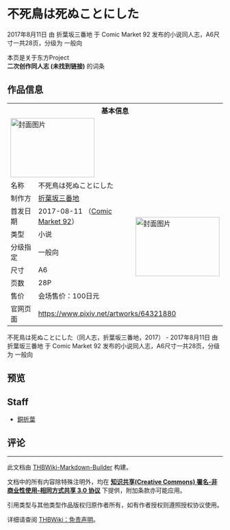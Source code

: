 # 不死鳥は死ぬことにした

<!-- source html: G:\repos\THBWiki-Markdown-Builder\THBWikiMarkdown\Temp\main\f\f7\ns0%3A%E4%B8%8D%E6%AD%BB%E9%B3%A5%E3%81%AF%E6%AD%BB%E3%81%AC%E3%81%93%E3%81%A8%E3%81%AB%E3%81%97%E3%81%9F.html -->

2017年8月11日 由 折葉坂三番地 于 Comic Market 92 发布的小说同人志，A6尺寸一共28页，分级为 一般向

本页是关于东方Project  
 **二次创作同人志 (未找到链接)** 的词条

## 作品信息

<table><tbody><tr><th colspan="3">基本信息</th></tr><tr><td class="cover-artwork-mobile" colspan="2"><a href="./文件-不死鳥は死ぬことにした封面.png.md" class="image" title="封面图片"><img alt="封面图片" src="https://upload.thwiki.cc/thumb/e/e1/%E4%B8%8D%E6%AD%BB%E9%B3%A5%E3%81%AF%E6%AD%BB%E3%81%AC%E3%81%93%E3%81%A8%E3%81%AB%E3%81%97%E3%81%9F%E5%B0%81%E9%9D%A2.png/196px-%E4%B8%8D%E6%AD%BB%E9%B3%A5%E3%81%AF%E6%AD%BB%E3%81%AC%E3%81%93%E3%81%A8%E3%81%AB%E3%81%97%E3%81%9F%E5%B0%81%E9%9D%A2.png" decoding="async" loading="lazy" width="196" height="138" srcset="https://upload.thwiki.cc/thumb/e/e1/%E4%B8%8D%E6%AD%BB%E9%B3%A5%E3%81%AF%E6%AD%BB%E3%81%AC%E3%81%93%E3%81%A8%E3%81%AB%E3%81%97%E3%81%9F%E5%B0%81%E9%9D%A2.png/294px-%E4%B8%8D%E6%AD%BB%E9%B3%A5%E3%81%AF%E6%AD%BB%E3%81%AC%E3%81%93%E3%81%A8%E3%81%AB%E3%81%97%E3%81%9F%E5%B0%81%E9%9D%A2.png 1.5x, https://upload.thwiki.cc/thumb/e/e1/%E4%B8%8D%E6%AD%BB%E9%B3%A5%E3%81%AF%E6%AD%BB%E3%81%AC%E3%81%93%E3%81%A8%E3%81%AB%E3%81%97%E3%81%9F%E5%B0%81%E9%9D%A2.png/392px-%E4%B8%8D%E6%AD%BB%E9%B3%A5%E3%81%AF%E6%AD%BB%E3%81%AC%E3%81%93%E3%81%A8%E3%81%AB%E3%81%97%E3%81%9F%E5%B0%81%E9%9D%A2.png 2x" data-file-width="744" data-file-height="524"></a></td>
</tr><tr><td class="label">名称</td><td colspan="2"> 不死鳥は死ぬことにした </td></tr><tr><td class="label">制作方</td><td><a href="./折葉坂三番地.md" title="折葉坂三番地">折葉坂三番地</a></td><td class="cover-artwork" rowspan="7" style="min-width:196px;"><a href="./文件-不死鳥は死ぬことにした封面.png.md" class="image" title="封面图片"><img alt="封面图片" src="https://upload.thwiki.cc/thumb/e/e1/%E4%B8%8D%E6%AD%BB%E9%B3%A5%E3%81%AF%E6%AD%BB%E3%81%AC%E3%81%93%E3%81%A8%E3%81%AB%E3%81%97%E3%81%9F%E5%B0%81%E9%9D%A2.png/196px-%E4%B8%8D%E6%AD%BB%E9%B3%A5%E3%81%AF%E6%AD%BB%E3%81%AC%E3%81%93%E3%81%A8%E3%81%AB%E3%81%97%E3%81%9F%E5%B0%81%E9%9D%A2.png" decoding="async" loading="lazy" width="196" height="138" srcset="https://upload.thwiki.cc/thumb/e/e1/%E4%B8%8D%E6%AD%BB%E9%B3%A5%E3%81%AF%E6%AD%BB%E3%81%AC%E3%81%93%E3%81%A8%E3%81%AB%E3%81%97%E3%81%9F%E5%B0%81%E9%9D%A2.png/294px-%E4%B8%8D%E6%AD%BB%E9%B3%A5%E3%81%AF%E6%AD%BB%E3%81%AC%E3%81%93%E3%81%A8%E3%81%AB%E3%81%97%E3%81%9F%E5%B0%81%E9%9D%A2.png 1.5x, https://upload.thwiki.cc/thumb/e/e1/%E4%B8%8D%E6%AD%BB%E9%B3%A5%E3%81%AF%E6%AD%BB%E3%81%AC%E3%81%93%E3%81%A8%E3%81%AB%E3%81%97%E3%81%9F%E5%B0%81%E9%9D%A2.png/392px-%E4%B8%8D%E6%AD%BB%E9%B3%A5%E3%81%AF%E6%AD%BB%E3%81%AC%E3%81%93%E3%81%A8%E3%81%AB%E3%81%97%E3%81%9F%E5%B0%81%E9%9D%A2.png 2x" data-file-width="744" data-file-height="524"></a></td>
</tr><tr><td class="label">首发日期</td><td>2017-08-11&#160;（<a href="/展会作品列表?e=Comic+Market%2392">Comic Market 92</a>）</td></tr><tr><td class="label">类型</td><td>小说</td></tr><tr><td class="label">分级指定</td><td>一般向</td></tr><tr><td class="label">尺寸</td><td>A6</td></tr><tr><td class="label">页数</td><td>28P</td></tr><tr><td class="label">售价</td><td>会场售价：100日元</td></tr>
<tr><td class="label">官网页面</td><td colspan="2"><a rel="nofollow" class="external free" href="https://www.pixiv.net/artworks/64321880">https://www.pixiv.net/artworks/64321880</a></td></tr></tbody></table>

不死鳥は死ぬことにした（同人志，折葉坂三番地，2017） - 2017年8月11日 由 折葉坂三番地 于 Comic Market 92 发布的小说同人志，A6尺寸一共28页，分级为 一般向

## 预览

## Staff
- [銅折葉](./銅折葉.md)


## 评论




---

此文档由 [THBWiki-Markdown-Builder](https://github.com/Delsin-Yu/THBWiki-Markdown-Builder) 构建。

文档中的所有内容除特殊注明外，均在 [**知识共享(Creative Commons) 署名-非商业性使用-相同方式共享 3.0 协议**](https://creativecommons.org/licenses/by-sa/3.0/deed.zh-hans) 下提供，附加条款亦可能应用。

引用类型与其他类型作品版权归原作者所有，如有作者授权则遵照授权协议使用。

详细请查阅 [THBWiki：免责声明](https://thbwiki.cc/THBWiki:%E5%85%8D%E8%B4%A3%E5%A3%B0%E6%98%8E)。

